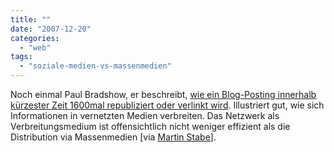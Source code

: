 ```yaml
---
title: ""
date: "2007-12-20"
categories: 
  - "web"
tags: 
  - "soziale-medien-vs-massenmedien"
---
```


Noch einmal Paul Bradshow, er beschreibt, [wie ein Blog-Posting innerhalb kürzester Zeit 1600mal republiziert oder verlinkt wird](http://onlinejournalismblog.com/2007/12/19/twitter-shovelware-from-0-to-1600-search-results-in-six-days/ "“Twitter shovelware”: from 0 to 1,600 search results in six days « Online Journalism Blog"). Illustriert gut, wie sich Informationen in vernetzten Medien verbreiten. Das Netzwerk als Verbreitungsmedium ist offensichtlich nicht weniger effizient als die Distribution via Massenmedien \[via [Martin Stabe](http://del.icio.us/martinstabe "martinstabe's bookmarks on del.icio.us")\].
